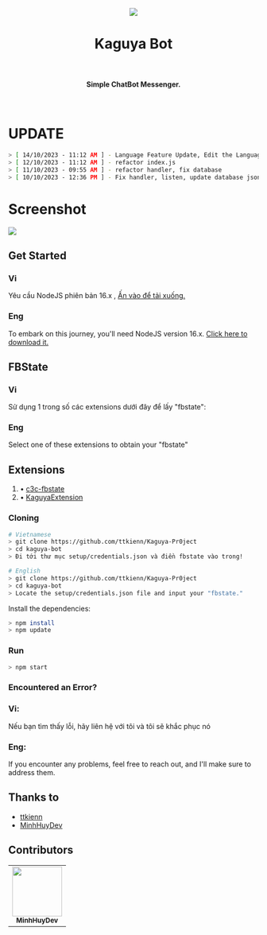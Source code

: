 <p align="center">
<img src="https://i.imgur.com/BUbiCd2.png"/>
</p>
<h1 align="center">Kaguya Bot</h1>

<br><h4 align="center">Simple ChatBot Messenger.</h4><br/>
# UPDATE 
```sh
> [ 14/10/2023 - 11:12 AM ] - Language Feature Update, Edit the Language in config.js, and Add Languages in the languages Folder
> [ 12/10/2023 - 11:12 AM ] - refactor index.js
> [ 11/10/2023 - 09:55 AM ] - refactor handler, fix database
> [ 10/10/2023 - 12:36 PM ] - Fix handler, listen, update database json, refactor
```
# Screenshot
<img src="https://github.com/ttkienn/Kaguya-Pr0ject/assets/87187870/18f46f52-c419-44e1-a101-c53c220df653">

## Get Started
### Vi
Yêu cầu NodeJS phiên bản 16.x , [Ấn vào để tải xuống.](https://nodejs.org/en/download/current/)
### Eng
To embark on this journey, you'll need NodeJS version 16.x. [Click here to download it.](https://nodejs.org/en/download/current/)

## FBState
### Vi
Sử dụng 1 trong số các extensions dưới đây để lấy "fbstate":
### Eng
Select one of these extensions to obtain your "fbstate"
## Extensions
1. • [c3c-fbstate](https://github.com/c3cbot/c3c-fbstate)
2. • [KaguyaExtension](https://github.com/ttkienn/KaguyaExtension)
### Cloning
```sh
# Vietnamese
> git clone https://github.com/ttkienn/Kaguya-Pr0ject
> cd kaguya-bot
> Đi tới thư mục setup/credentials.json và điền fbstate vào trong!

# English
> git clone https://github.com/ttkienn/Kaguya-Pr0ject
> cd kaguya-bot
> Locate the setup/credentials.json file and input your "fbstate."
```
Install the dependencies:
```sh
> npm install
> npm update
```

### Run
```sh
> npm start
```

### Encountered an Error?
### Vi:
Nếu bạn tìm thấy lỗi, hãy liên hệ với tôi và tôi sẽ khắc phục nó
### Eng:
If you encounter any problems, feel free to reach out, and I'll make sure to address them.

## Thanks to
- [ttkienn](https://github.com/ttkienn)
- [MinhHuyDev](https://github.com/MinhHuyDev)

## Contributors
<table>
  <tr>
<td align="center"><a href="https://github.com/MinhHuyDev" target="_blank"><img src="https://avatars.githubusercontent.com/u/96736064?v=4" width="100px;" alt=""/></a><br />
<sub><b>MinhHuyDev</b></sub><br /></td>
  </tr>
</table>
